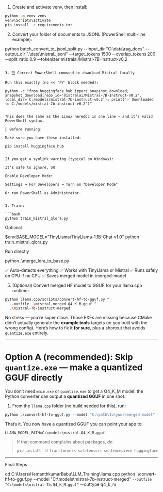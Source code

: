 1. Create and activate venv, then install:

```bash
python -m venv venv
venv\Scripts\activate
pip install -r requirements.txt
```

2. Convert your folder of documents to JSONL (PowerShell multi-line example):

python batch_convert_to_jsonl_split.py --input_dir "C:\data\rag_docs" --output_dir ".\data\mistral_jsonl" --target_tokens 1500 --overlap_tokens 200 --split_ratio 0.9 --tokenizer mistralai/Mistral-7B-Instruct-v0.2

```

3. 🪟 Correct PowerShell command to download Mistral locally

Run this exactly (no << 'PY' block needed):

python -c "from huggingface_hub import snapshot_download; snapshot_download(repo_id='mistralai/Mistral-7B-Instruct-v0.2', local_dir='C:/models/mistral-7b-instruct-v0.2'); print('✅ Downloaded to C:/models/mistral-7b-instruct-v0.2')"


This does the same as the Linux heredoc in one line — and it’s valid PowerShell syntax.

🧩 Before running:

Make sure you have these installed:

pip install huggingface_hub


If you get a symlink warning (typical on Windows):

It’s safe to ignore, OR

Enable Developer Mode:

Settings → For Developers → Turn on "Developer Mode"

Or run PowerShell as Administrator.


3. Train:

```bash
python train_mistral_qlora.py
```

Optional

$env:BASE_MODEL="TinyLlama/TinyLlama-1.1B-Chat-v1.0"
python train_mistral_qlora.py


Run directly

python .\merge_lora_to_base.py


✅ Auto-detects everything
✅ Works with TinyLlama or Mistral
✅ Runs safely on CPU if no GPU
✅ Saves merged model in /merged-model

5. (Optional) Convert merged HF model to GGUF for your llama.cpp runtime:

```bash
python llama.cpp/scripts/convert-hf-to-gguf.py ^
  --outfile .\mistral-merged.Q4_K_M.gguf ^
  .\mistral-7b-instruct-merged
```

No stress — you’re super close. Those EXEs are missing because CMake didn’t actually generate the **example tools** targets (or you built with the wrong config). Here’s how to fix it **for sure**, plus a shortcut that avoids `quantize.exe` entirely.

---

# Option A (recommended): Skip `quantize.exe` — make a quantized GGUF directly

You don’t need `main.exe` or `quantize.exe` to get a Q4_K_M model: the Python converter can output a **quantized GGUF** in one shot.

1. From the `llama.cpp` folder (no build needed for this), run:

```powershell
python .\convert-hf-to-gguf.py --model "C:\path\to\your\merged-model" --outfile "C:\models\mistral.Q4_K_M.gguf" --outtype q4_k_m
```

That’s it. You now have a quantized GGUF you can point your app to:

```
LLAMA_MODEL_PATH=C:\models\mistral.Q4_K_M.gguf
```

> If that command complains about packages, do:
>
> ```powershell
> pip install -U transformers safetensors sentencepiece huggingface_hub numpy
> ```

---
Final Steps

cd C:\Users\HemanthkumarBabu\LLM_Training\llama.cpp
python .\convert-hf-to-gguf.py --model "C:\models\mistral-7b-instruct-merged" `
                               --outfile "C:\models\mistral-7b.Q4_K_M.gguf" `
                               --outtype q4_k_m

